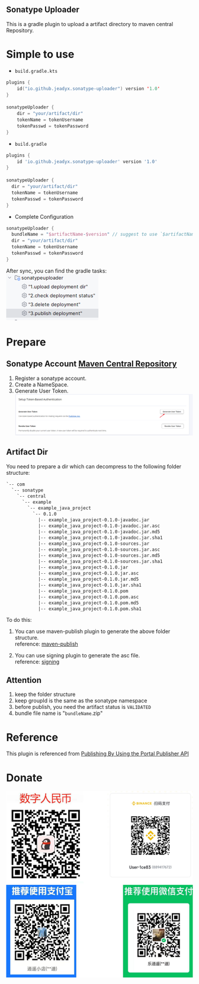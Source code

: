 Sonatype Uploader
---
This is a gradle plugin to upload a artifact directory to maven central Repository.

# Simple to use

* `build.gradle.kts`
```kotlin
plugins {
    id("io.github.jeadyx.sonatype-uploader") version '1.0'
}

sonatypeUploader {
    dir = "your/artifact/dir"
    tokenName = tokenUsername
    tokenPasswd = tokenPassword
}
```

* `build.gradle`
```groovy
plugins {
    id 'io.github.jeadyx.sonatype-uploader' version '1.0'
}

sonatypeUploader {
  dir = "your/artifact/dir"
  tokenName = tokenUsername
  tokenPasswd = tokenPassword
}
```

* Complete Configuration
```kotlin
sonatypeUploader {
  bundleName = "$artifactName-$version" // suggest to use `$artifactName-$version`; default is "bundle-${project.name}"
  dir = "your/artifact/dir"
  tokenName = tokenUsername
  tokenPasswd = tokenPassword
}
```

After sync, you can find the gradle tasks:  
![img.png](imgs/img.png)  

# Prepare  
## Sonatype Account [Maven Central Repository](https://central.sonatype.com/)
1. Register a sonatype account.
2. Create a NameSpace.
3. Generate User Token.  
   ![img_1.png](imgs/img_1.png)

## Artifact Dir
You need to prepare a dir which can decompress to the following folder structure:  
```
`-- com
  `-- sonatype
    `-- central
      `-- example
        `-- example_java_project
          `-- 0.1.0
            |-- example_java_project-0.1.0-javadoc.jar
            |-- example_java_project-0.1.0-javadoc.jar.asc
            |-- example_java_project-0.1.0-javadoc.jar.md5
            |-- example_java_project-0.1.0-javadoc.jar.sha1
            |-- example_java_project-0.1.0-sources.jar
            |-- example_java_project-0.1.0-sources.jar.asc
            |-- example_java_project-0.1.0-sources.jar.md5
            |-- example_java_project-0.1.0-sources.jar.sha1
            |-- example_java_project-0.1.0.jar
            |-- example_java_project-0.1.0.jar.asc
            |-- example_java_project-0.1.0.jar.md5
            |-- example_java_project-0.1.0.jar.sha1
            |-- example_java_project-0.1.0.pom
            |-- example_java_project-0.1.0.pom.asc
            |-- example_java_project-0.1.0.pom.md5
            |-- example_java_project-0.1.0.pom.sha1
```
To do this:
1. You can use maven-publish plugin to generate the above folder structure.  
  reference: [maven-publish](https://docs.gradle.org/current/userguide/publishing_maven.html#ex-declaring-repositories-to-publish-to)  

2. You can use signing plugin to generate the asc file.  
  reference: [signing](https://docs.gradle.org/current/userguide/signing_plugin.html)  

## Attention  
1. keep the folder structure  
2. keep groupId is the same as the sonatype namespace  
3. before publish, you need the artifact status is `VALIDATED`  
4. bundle file name is "`bundleName`.zip"

# Reference  
This plugin is referenced from [Publishing By Using the Portal Publisher API](https://central.sonatype.org/publish/publish-portal-api/)

# Donate  

![donate.png](imgs/donate.png)
